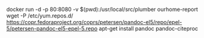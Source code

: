 docker run -d -p 80:8080 -v $(pwd):/usr/local/src/plumber ourhome-report
wget -P /etc/yum.repos.d/ https://copr.fedoraproject.org/coprs/petersen/pandoc-el5/repo/epel-5/petersen-pandoc-el5-epel-5.repo
apt-get install pandoc pandoc-citeproc
